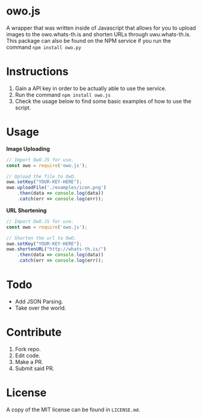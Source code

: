 # owo.js

A wrapper that was written inside of Javascript that allows for you to upload images to the owo.whats-th.is and shorten URLs through uwu.whats-th.is. This package can also be found on the NPM service if you run the command `npm install owo.py`

# Instructions

1. Gain a API key in order to be actually able to use the service.
2. Run the command `npm install owo.js`
3. Check the usage below to find some basic examples of how to use the script.

# Usage

**Image Uploading**
```js
// Import OwO.JS for use.
const owo = require('owo.js');

// Upload the file to OwO.
owo.setKey("YOUR-KEY-HERE");
owo.uploadFile('./examples/icon.png')
	.then(data => console.log(data))
    .catch(err => console.log(err));
```

**URL Shortening**
```js
// Import OwO.JS for use.
const owo = require('owo.js');

// Shorten the url to OwO.
owo.setKey("YOUR-KEY-HERE");
owo.shortenURL("http://whats-th.is/")
	.then(data => console.log(data))
    .catch(err => console.log(err));
```

# Todo

- Add JSON Parsing.
- Take over the world.

# Contribute

1. Fork repo.
2. Edit code.
3. Make a PR.
4. Submit said PR.

# License

A copy of the MIT license can be found in `LICENSE.md`.